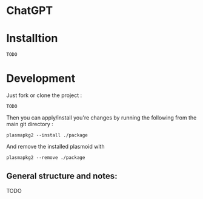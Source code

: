 # ChatGPT 

# Installtion
```
TODO
```

# Development

Just fork or clone the project :

`TODO`

Then you can apply/install you're changes by running the following from the main git directory : 

`plasmapkg2 --install ./package`

And remove the installed plasmoid with

`plasmapkg2 --remove ./package`


## General structure and notes:
TODO
